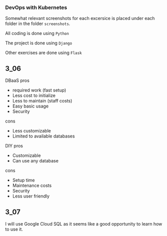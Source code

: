 ### DevOps with Kubernetes

Somewhat relevant screenshots for each excersice is placed under each folder in the folder `screenshots`.

All coding is done using `Python`

The project is done using `Django`

Other exercises are done using `Flask` 


## 3_06
DBaaS
pros
+ required work (fast setup)
+ Less cost to initialize
+ Less to maintain (staff costs)
+ Easy basic usage
+ Security

cons
- Less customizable
- Limited to available databases

DIY
pros
+ Customizable
+ Can use any database

cons
- Setup time
- Maintenance costs
- Security
- Less user friendly

## 3_07

I will use Google Cloud SQL as it seems like a good opportunity to learn how to use it.
